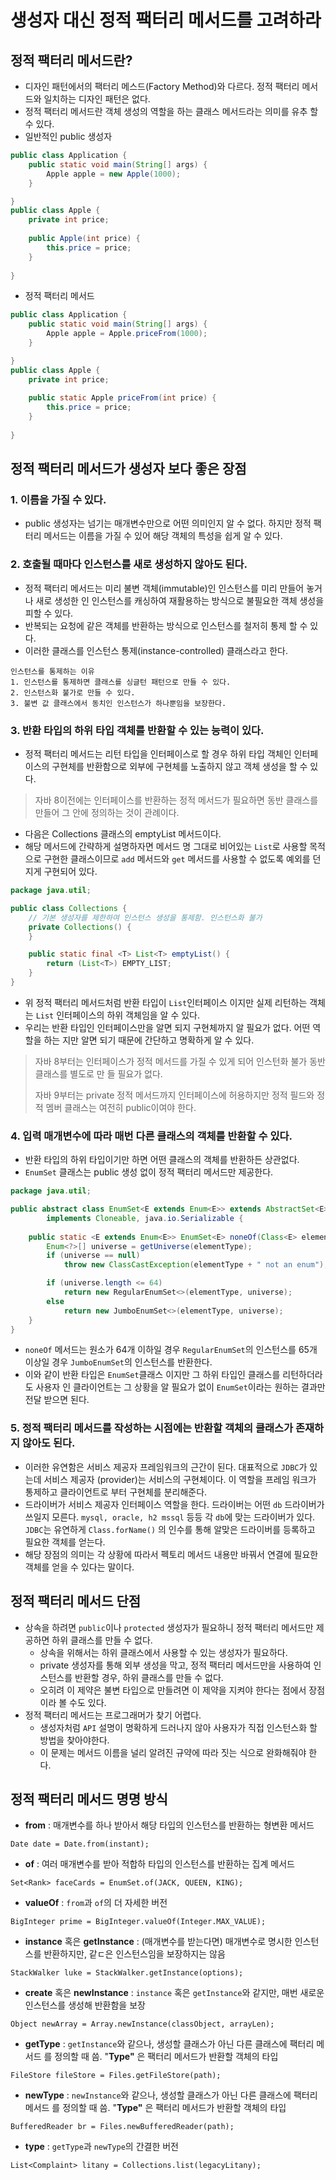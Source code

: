 # 생성자 대신 정적 팩터리 메서드를 고려하라

## 정적 팩터리 메서드란?
* 디자인 패턴에서의 팩터리 메스드(Factory Method)와 다르다. 정적 팩터리 메서드와 일치하는 
  디자인 패턴은 없다.
* 정적 팩터리 메서드란 객체 생성의 역할을 하는 클래스 메서드라는 의미를 유추 할 수 있다.
* 일반적인 public 생성자
```java
public class Application {
    public static void main(String[] args) {
        Apple apple = new Apple(1000);
    }

}
public class Apple {
    private int price;
    
    public Apple(int price) {
        this.price = price;
    }
    
}
```
* 정적 팩터리 메서드
```java
public class Application {
    public static void main(String[] args) {
        Apple apple = Apple.priceFrom(1000);
    }

}
public class Apple {
    private int price;
    
    public static Apple priceFrom(int price) {
        this.price = price;
    }
    
}
```


## 정적 팩터리 메서드가 생성자 보다 좋은 장점

### 1. 이름을 가질 수 있다.

* public 생성자는 넘기는 매개변수만으로 어떤 의미인지 알 수 없다. 하지만 정적 팩터리 메서드는 
     이름을 가질 수 있어 해당 객체의 특성을 쉽게 알 수 있다.
### 2. 호출될 때마다 인스턴스를 새로 생성하지 않아도 된다.
  
* 정적 팩터리 메서드는 미리 불변 객체(immutable)인 인스턴스를 미리 만들어 놓거나 새로 생성한 인
  인스턴스를 캐싱하여 재활용하는 방식으로 불필요한 객체 생성을 피할 수 있다.
* 반복되는 요청에 같은 객체를 반환하는 방식으로 인스턴스를 철저히 통제 할 수 있다.
* 이러한 클래스를 인스턴스 통제(instance-controlled) 클래스라고 한다. 
```
인스턴스를 통제하는 이유
1. 인스턴스를 통제하면 클래스를 싱글턴 패턴으로 만들 수 있다.
2. 인스턴스화 불가로 만들 수 있다.
3. 불변 값 클래스에서 동치인 인스턴스가 하나뿐임을 보장한다. 
```

### 3. 반환 타입의 하위 타입 객체를 반환할 수 있는 능력이 있다.

* 정적 팩터리 메서드는 리턴 타입을 인터페이스로 할 경우 하위 타입 객체인 인터페이스의 구현체를 반환함으로
  외부에 구현체를 노출하지 않고 객체 생성을 할 수 있다.
> 자바 8이전에는 인터페이스를 반환하는 정적 메서드가 필요하면 동반 클래스를 만들어 그 안에 정의하는 것이 관례이다.


* 다음은 Collections 클래스의 emptyList 메서드이다.
* 해당 메서드에 간략하게 설명하자면 메서드 명 그대로 비어있는 ```List```로 사용할 목적으로 구현한 클래스이므로 
  ```add``` 메서드와 ```get``` 메서드를 사용할 수 없도록 예외를 던지게 구현되어 있다.
```java
package java.util;

public class Collections {
    // 기본 생성자를 제한하여 인스턴스 생성을 통제함. 인스턴스화 불가
    private Collections() {
    }

    public static final <T> List<T> emptyList() {
        return (List<T>) EMPTY_LIST;
    }
}
```
* 위 정적 팩터리 메서드처럼 반환 타입이 ```List```인터페이스 이지만 실제 리턴하는 객체는 ```List```
  인터페이스의 하위 객체임을 알 수 있다.
* 우리는 반환 타입인 인터페이스만을 알면 되지 구현체까지 알 필요가 없다. 어떤 역할을 하는 지만 알면 되기
  때문에 간단하고 명확하게 알 수 있다.


> 자바 8부터는 인터페이스가 정적 메서드를 가질 수 있게 되어 인스턴화 불가 동반 클래스를 별도로 만
> 들 필요가 없다.
> 
> 자바 9부터는 private 정적 메서드까지 인터페이스에 허용하지만 정적 필드와 정적 멤버 클래스는
> 여전히 public이여야 한다.


### 4. 입력 매개변수에 따라 매번 다른 클래스의 객체를 반환할 수 있다.

* 반환 타입의 하위 타입이기만 하면 어떤 클래스의 객체를 반환하든 상관없다.
* ```EnumSet``` 클래스는 public 생성 없이 정적 팩터리 메서드만 제공한다.
```java
package java.util;

public abstract class EnumSet<E extends Enum<E>> extends AbstractSet<E>
        implements Cloneable, java.io.Serializable {
    
    public static <E extends Enum<E>> EnumSet<E> noneOf(Class<E> elementType) {
        Enum<?>[] universe = getUniverse(elementType);
        if (universe == null)
            throw new ClassCastException(elementType + " not an enum");

        if (universe.length <= 64)
            return new RegularEnumSet<>(elementType, universe);
        else
            return new JumboEnumSet<>(elementType, universe);
    }
}
```

* ```noneOf``` 메서드는 원소가 64개 이하일 경우 ```RegularEnumSet```의 인스턴스를
  65개 이상일 경우 ```JumboEnumSet```의 인스턴스를 반환한다.
* 이와 같이 반환 타입은 ```EnumSet```클래스 이지만 그 하위 타입인 클래스를 리턴하더라도 사용자
  인 클라이언트는 그 상황을 알 필요가 없이 ```EnumSet```이라는 원하는 결과만 전달 받으면 된다.

### 5. 정적 팩터리 메서드를 작성하는 시점에는 반환할 객체의 클래스가 존재하지 않아도 된다.

* 이러한 유연함은 서비스 제공자 프레임워크의 근간이 된다. 대표적으로 ```JDBC```가 있는데 서비스 제공자
  (provider)는 서비스의 구현체이다. 이 역할을 프레임 워크가 통제하고 클라이언트로 부터 구현체를 분리해준다.
* 드라이버가 서비스 제공자 인터페이스 역할을 한다. 드라이버는 어떤 ```db``` 드라이버가 쓰일지 모른다.
  ```mysql, oracle, h2 mssql``` 등등 각 ```db```에 맞는 드라이버가 있다. 
  ```JDBC```는 유연하게 ```Class.forName()``` 의 인수를 통해 알맞은 드라이버를 등록하고 필요한 객체를 얻는다.
* 해당 장점의 의미는 각 상황에 따라서 펙토리 메서드 내용만 바꿔서 연결에 필요한 객체를 얻을 수 있다는 말이다.


## 정적 팩터리 메서드 단점

* 상속을 하려면 ```public```이나 ```protected``` 생성자가 필요하니 정적 팩터리 메서드만 
  제공하면 하위 클래스를 만들 수 없다.
  * 상속을 위해서는 하위 클래스에서 사용할 수 있는 생성자가 필요하다.
  * private 생성자를 통해 외부 생성을 막고, 정적 팩터리 메서드만을 사용하여 인스턴스를 반환할 경우, 
    하위 클래스를 만들 수 없다.
  * 오히려 이 제약은 불변 타입으로 만들려면 이 제약을 지켜야 한다는 점에서 장점이라 볼 수도 있다.
* 정적 팩터리 메서드는 프로그래머가 찾기 어렵다.
  * 생성자처럼 ```API``` 설명이 명확하게 드러나지 않아 사용자가 직접 인스턴스화 할 방법을 찾아야한다.
  * 이 문제는 메서드 이름을 널리 알려진 규약에 따라 짓는 식으로 완화해줘야 한다.

## 정적 팩터리 메서드 명명 방식

* **from** : 매개변수를 하나 받아서 해당 타입의 인스턴스를 반환하는 형변환 메서드
```
Date date = Date.from(instant);
```

* **of** : 여러 매개변수를 받아 적합하 타입의 인스턴스를 반환하는 집계 메서드
```
Set<Rank> faceCards = EnumSet.of(JACK, QUEEN, KING);
```

* **valueOf** : ```from```과 ```of```의 더 자세한 버전 
```
BigInteger prime = BigInteger.valueOf(Integer.MAX_VALUE);
```

* **instance** 혹은 **getInstance** : (매개변수를 받는다면) 매개변수로 명시한 인스턴스를 
  반환하지만, 같ㄷ은 인스턴스임을 보장하지는 않음
```
StackWalker luke = StackWalker.getInstance(options);
```

* **create** 혹은 **newInstance** : ```instance``` 혹은 ```getInstance```와 같지만,
  매번 새로운 인스턴스를 생성해 반환함을 보장
```
Object newArray = Array.newInstance(classObject, arrayLen);
```

* **getType** : ```getInstance```와 같으나, 생성할 클래스가 아닌 다른 클래스에 팩터리 메서드
  를 정의할 때 씀. "**Type"** 은 팩터리 메서드가 반환할 객체의 타입
```
FileStore fileStore = Files.getFileStore(path);
```

* **newType** : ```newInstance```와 같으나, 생성할 클래스가 아닌 다른 클래스에 팩터리 메서드
  를 정의할 때 씀. "**Type"** 은 팩터리 메서드가 반환할 객체의 타입
```
BufferedReader br = Files.newBufferedReader(path);
```

* **type** : ```getType```과 ```newType```의 간결한 버전
```
List<Complaint> litany = Collections.list(legacyLitany);
```
